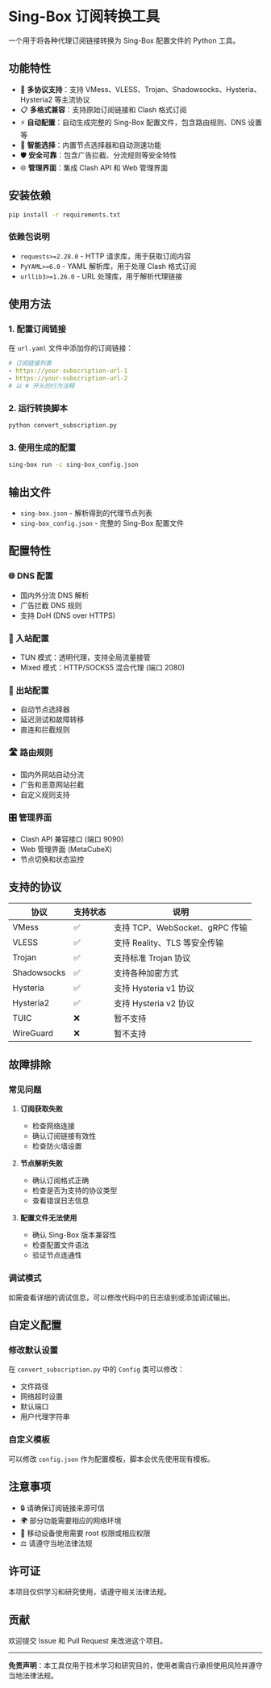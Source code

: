 # Sing-Box 订阅转换工具

一个用于将各种代理订阅链接转换为 Sing-Box 配置文件的 Python 工具。

## 功能特性

- 🔄 **多协议支持**：支持 VMess、VLESS、Trojan、Shadowsocks、Hysteria、Hysteria2 等主流协议
- 📋 **多格式兼容**：支持原始订阅链接和 Clash 格式订阅
- ⚡ **自动配置**：自动生成完整的 Sing-Box 配置文件，包含路由规则、DNS 设置等
- 🎯 **智能选择**：内置节点选择器和自动测速功能
- 🛡️ **安全可靠**：包含广告拦截、分流规则等安全特性
- 🌐 **管理界面**：集成 Clash API 和 Web 管理界面

## 安装依赖

```bash
pip install -r requirements.txt
```

### 依赖包说明

- `requests>=2.28.0` - HTTP 请求库，用于获取订阅内容
- `PyYAML>=6.0` - YAML 解析库，用于处理 Clash 格式订阅
- `urllib3>=1.26.0` - URL 处理库，用于解析代理链接

## 使用方法

### 1. 配置订阅链接

在 `url.yaml` 文件中添加你的订阅链接：

```yaml
# 订阅链接列表
- https://your-subscription-url-1
- https://your-subscription-url-2
# 以 # 开头的行为注释
```

### 2. 运行转换脚本

```bash
python convert_subscription.py
```

### 3. 使用生成的配置

```bash
sing-box run -c sing-box_config.json
```

## 输出文件

- `sing-box.json` - 解析得到的代理节点列表
- `sing-box_config.json` - 完整的 Sing-Box 配置文件

## 配置特性

### 🌐 DNS 配置
- 国内外分流 DNS 解析
- 广告拦截 DNS 规则
- 支持 DoH (DNS over HTTPS)

### 📡 入站配置
- TUN 模式：透明代理，支持全局流量接管
- Mixed 模式：HTTP/SOCKS5 混合代理 (端口 2080)

### 🚀 出站配置
- 自动节点选择器
- 延迟测试和故障转移
- 直连和拦截规则

### 🛣️ 路由规则
- 国内外网站自动分流
- 广告和恶意网站拦截
- 自定义规则支持

### 🎛️ 管理界面
- Clash API 兼容接口 (端口 9090)
- Web 管理界面 (MetaCubeX)
- 节点切换和状态监控

## 支持的协议

| 协议 | 支持状态 | 说明 |
|------|----------|------|
| VMess | ✅ | 支持 TCP、WebSocket、gRPC 传输 |
| VLESS | ✅ | 支持 Reality、TLS 等安全传输 |
| Trojan | ✅ | 支持标准 Trojan 协议 |
| Shadowsocks | ✅ | 支持各种加密方式 |
| Hysteria | ✅ | 支持 Hysteria v1 协议 |
| Hysteria2 | ✅ | 支持 Hysteria v2 协议 |
| TUIC | ❌ | 暂不支持 |
| WireGuard | ❌ | 暂不支持 |

## 故障排除

### 常见问题

1. **订阅获取失败**
   - 检查网络连接
   - 确认订阅链接有效性
   - 检查防火墙设置

2. **节点解析失败**
   - 确认订阅格式正确
   - 检查是否为支持的协议类型
   - 查看错误日志信息

3. **配置文件无法使用**
   - 确认 Sing-Box 版本兼容性
   - 检查配置文件语法
   - 验证节点连通性

### 调试模式

如需查看详细的调试信息，可以修改代码中的日志级别或添加调试输出。

## 自定义配置

### 修改默认设置

在 `convert_subscription.py` 中的 `Config` 类可以修改：

- 文件路径
- 网络超时设置
- 默认端口
- 用户代理字符串

### 自定义模板

可以修改 `config.json` 作为配置模板，脚本会优先使用现有模板。

## 注意事项

- 🔒 请确保订阅链接来源可信
- 🌍 部分功能需要相应的网络环境
- 📱 移动设备使用需要 root 权限或相应权限
- ⚖️ 请遵守当地法律法规

## 许可证

本项目仅供学习和研究使用，请遵守相关法律法规。

## 贡献

欢迎提交 Issue 和 Pull Request 来改进这个项目。

---

**免责声明**：本工具仅用于技术学习和研究目的，使用者需自行承担使用风险并遵守当地法律法规。